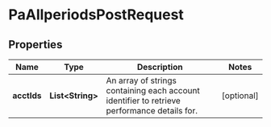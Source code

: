 

# PaAllperiodsPostRequest


## Properties

| Name | Type | Description | Notes |
|------------ | ------------- | ------------- | -------------|
|**acctIds** | **List&lt;String&gt;** | An array of strings containing each account identifier to retrieve performance details for. |  [optional] |



